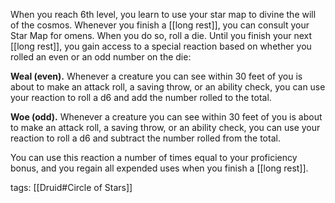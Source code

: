 When you reach 6th level, you learn to use your star map to divine the will of the cosmos. Whenever you finish a [[long rest]], you can consult your Star Map for omens. When you do so, roll a die. Until you finish your next [[long rest]], you gain access to a special reaction based on whether you rolled an even or an odd number on the die:

**Weal (even).** Whenever a creature you can see within 30 feet of you is about to make an attack roll, a saving throw, or an ability check, you can use your reaction to roll a d6 and add the number rolled to the total.

**Woe (odd).** Whenever a creature you can see within 30 feet of you is about to make an attack roll, a saving throw, or an ability check, you can use your reaction to roll a d6 and subtract the number rolled from the total.

You can use this reaction a number of times equal to your proficiency bonus, and you regain all expended uses when you finish a [[long rest]].

tags: [[Druid#Circle of Stars]]